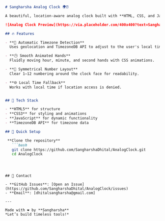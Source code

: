```markdown
# Sangharsha Analog Clock 🌍⏰

A beautiful, location-aware analog clock built with **HTML, CSS, and JavaScript**. Features real-time movement, automatic timezone detection, and a personalized brand element. Perfect for showcasing clean design and dynamic functionality.

![Analog Clock Preview](https://via.placeholder.com/400x400?text=Sangharsha+Analog+Clock+Preview)

## 🔥 Features

- **📍 Automatic Timezone Detection**  
  Uses geolocation and TimezoneDB API to adjust to the user's local time.

- **🕒 Smooth Animated Hands**  
  Fluidly moving hour, minute, and second hands with CSS animations.

- **🔢 Symmetrical Number Layout**  
  Clear 1–12 numbering around the clock face for readability.

- **🌐 Local Time Fallback**  
  Works with local time if location access is denied.


## 🧰 Tech Stack

- **HTML5** for structure
- **CSS3** for styling and animations
- **JavaScript** for dynamic functionality
- **TimezoneDB API** for timezone data

## 🚀 Quick Setup

 **Clone the repository**  
   ```bash
   git clone https://github.com/SangharshaDhital/AnalogClock.git
   cd AnalogClock
   ```


   ```



## 💬 Contact

- **GitHub Issues**: [Open an Issue](https://github.com/SangharshaDhital/AnalogClock/issues)
- **Email**: [dhitalsangharsha@gmail.com]

---

Made with ❤️ by **Sangharsha**  
*Let’s build timeless tools!*
```

